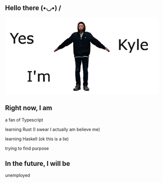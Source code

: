 ## Hello there  (•◡•) /
![Image of Kyle](https://github.com/zhengkyl/zhengkyl/blob/master/spinsplash.gif)

## Right now, I am

a fan of Typescript

learning Rust (I swear I actually am believe me)

learning Haskell (ok this is a lie)

trying to find purpose

## In the future, I will be

unemployed



<!-- [![Top Langs](https://github-readme-stats.vercel.app/api/top-langs/?username=zhengkyl&theme=dracula&layout=compact)](https://github.com/anuraghazra/github-readme-stats) -->
